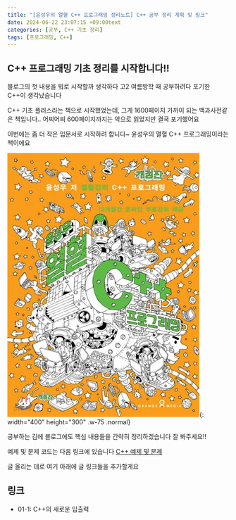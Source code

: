 ```yaml
---
title: "[윤성우의 열혈 C++ 프로그래밍 정리노트] C++ 공부 정리 계획 및 링크"
date: 2024-06-22 23:07:15 +09:00text
categories: [공부, C++ 기초 정리]
tags: [프로그래밍, C++]
---
```


## **C++ 프로그래밍 기초 정리를 시작합니다!!** 
블로그의 첫 내용을 뭐로 시작할까 생각하다 고2 여름방학 때 공부하려다 포기한 C++이 생각났습니다

C++ 기초 플러스라는 책으로 시작했었는데, 그게 1600페이지 가까이 되는 백과사전같은 책입니다.. 어찌어찌 600페이지까지는 악으로 읽었지만 결국 포기했어요

이번에는 좀 더 작은 입문서로 시작하려 합니다~ 윤성우의 열혈 C++ 프로그래밍이라는 책이에요

![윤성우의 열혈 C++ 프로그래밍](../assets/img/2024-06-20-C%2B%2B0%EB%B2%88%EC%A7%B8/pic_1719063136105.png){: width="400" height="300" .w-75 .normal}

공부하는 김에 블로그에도 핵심 내용들을 간략히 정리하겠습니다 잘 봐주세요!!

예제 및 문제 코드는 다음 링크에 있습니다
[C++ 예제 및 문제](https://github.com/woojeans1204/cpp-study-code)

글 올리는 데로 여기 아래에 글 링크들을 추가할게요

## **링크**
- 01-1: C++의 새로운 입출력